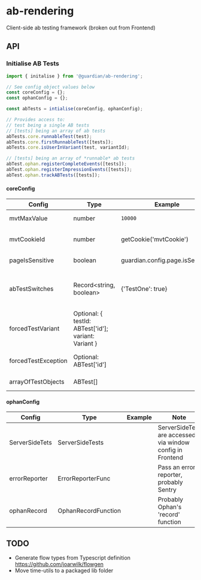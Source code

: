 # ab-rendering

Client-side ab testing framework (broken out from Frontend)

## API

### Initialise AB Tests

```ts
import { initalise } from '@guardian/ab-rendering';

// See config object values below
const coreConfig = {};
const ophanConfig = {};

const abTests = intialise(coreConfig, ophanConfig);

// Provides access to:
// test being a single AB tests
// [tests] being an array of ab tests
abTests.core.runnableTest(test);
abTests.core.firstRunnableTest([tests]);
abTests.core.isUserInVariant(test, variantId);

// [tests] being an array of *runnable* ab tests
abTest.ophan.registerCompleteEvents([tests]);
abTest.ophan.registerImpressionEvents([tests]);
abTest.ophan.trackABTests([tests]);
```

#### coreConfig

| Config              | Type                                                 | Example                          | Note                                                                                                                              |
| ------------------- | ---------------------------------------------------- | -------------------------------- | --------------------------------------------------------------------------------------------------------------------------------- |
| mvtMaxValue         | number                                               | `10000`                          | MVT % is calculated from 0 to mvtMaxValue                                                                                         |
| mvtCookieId         | number                                               | getCookie('mvtCookie')           | The user's MVT ID to calculate what tests and variants they fall into                                                             |
| pageIsSensitive     | boolean                                              | guardian.config.page.isSensitive | Sensitive pages must have explicit settings in AB tests                                                                           |
| abTestSwitches      | Record<string, boolean>                              | {'TestOne': true}                | An object containing all of the boolean values of abTestSwitches, in Frontend from page.config.switches.abTests                   |
| forcedTestVariant   | Optional: { testId: ABTest['id']; variant: Variant } |                                  | In Frontend this might be set by the URL override, but otherwise can be used to force a user into a test and variant at init time |
| forcedTestException | Optional: ABTest['id']                               |                                  | Can be used to force a user out of a test (in Frontend, again with url override)                                                  |
| arrayOfTestObjects  | ABTest[]                                             |                                  | Pass all tests definitions into the config                                                                                        |

#### ophanConfig

| Config         | Type                | Example | Note                                                      |
| -------------- | ------------------- | ------- | --------------------------------------------------------- |
| ServerSideTets | ServerSideTests     |         | ServerSideTets are accessed via window config in Frontend |
| errorReporter  | ErrorReporterFunc   |         | Pass an error reporter, probably Sentry                   |
| ophanRecord    | OphanRecordFunction |         | Probably Ophan's 'record' function                        |

## TODO

-   Generate flow types from Typescript definition https://github.com/joarwilk/flowgen
-   Move time-utils to a packaged lib folder
